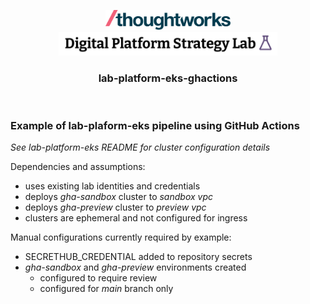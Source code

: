 <div align="center">
	<p>
		<img alt="Thoughtworks Logo" src="https://raw.githubusercontent.com/ThoughtWorks-DPS/static/master/thoughtworks_flamingo_wave.png?sanitize=true" width=200 />
    <br />
		<img alt="DPS Title" src="https://raw.githubusercontent.com/ThoughtWorks-DPS/static/master/dps_lab_title.png?sanitize=true" width=350/>
	</p>
  <h3>lab-platform-eks-ghactions</h3>
</div>
<br />

### Example of lab-plaform-eks pipeline using GitHub Actions

_See lab-platform-eks README for cluster configuration details_  

Dependencies and assumptions:  

* uses existing lab identities and credentials
* deploys _gha-sandbox_ cluster to _sandbox vpc_  
* deploys _gha-preview_ cluster to _preview vpc_
* clusters are ephemeral and not configured for ingress 

Manual configurations currently required by example:  

* SECRETHUB_CREDENTIAL added to repository secrets  
* _gha-sandbox_ and _gha-preview_ environments created
  * configured to require review
  * configured for _main_ branch only

